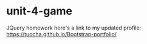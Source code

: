 # unit-4-game
JQuery homework
here's a link to my updated profile: 
https://tuocha.github.io/Bootstrap-portfolio/